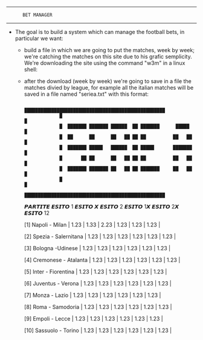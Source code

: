 ---------------------------------
          BET MANAGER
---------------------------------

- The goal is to build a system which can manage the football bets, in particular we want:
  - build a file in which we are going to put the matches, week by week; we're catching the matches on this site <site-name> due to his grafic semplicity. We're downloading the site using the command "w3m" in a linux shell: <full-command>
  - after the download (week by week) we're going to save in a file the matches divied by league, for example all the italian matches will be saved in a file named "seriea.txt" with this format:
    
                     ████████████████████████████████████████████████████
                     █                                                  █
                     █  ███████ ███████ ██████  ██ ███████      █████   █
                     █  ██      ██      ██   ██ ██ ██          ██   ██  █
                     █  ███████ █████   ██████  ██ █████       ███████  █
                     █       ██ ██      ██   ██ ██ ██          ██   ██  █
                     █  ███████ ███████ ██   ██ ██ ███████     ██   ██  █
                     █                                                  █
                     ████████████████████████████████████████████████████

       𝙋𝘼𝙍𝙏𝙄𝙏𝙀                      𝙀𝙎𝙄𝙏𝙊 1    𝙀𝙎𝙄𝙏𝙊 𝙓    𝙀𝙎𝙄𝙏𝙊 2     𝙀𝙎𝙄𝙏𝙊 1𝙓   𝙀𝙎𝙄𝙏𝙊 2𝙓    𝙀𝙎𝙄𝙏𝙊 12
    
      [1]  Napoli - Milan         |   1.23   |   1.33   |   2.23   |   1.23   |   1.23   |   1.23   |

      [2]  Spezia - Salernitana   |   1.23   |   1.23   |   1.23   |   1.23   |   1.23   |   1.23   |

      [3]  Bologna -Udinese       |   1.23   |   1.23   |   1.23   |   1.23   |   1.23   |   1.23   |

      [4]  Cremonese - Atalanta   |   1.23   |   1.23   |   1.23   |   1.23   |   1.23   |   1.23   |

      [5]  Inter - Fiorentina     |   1.23   |   1.23   |   1.23   |   1.23   |   1.23   |   1.23   |

      [6]  Juventus - Verona      |   1.23   |   1.23   |   1.23   |   1.23   |   1.23   |   1.23   |

      [7]  Monza - Lazio          |   1.23   |   1.23   |   1.23   |   1.23   |   1.23   |   1.23   |

      [8]  Roma - Samodoria       |   1.23   |   1.23   |   1.23   |   1.23   |   1.23   |   1.23   |

      [9]  Empoli - Lecce         |   1.23   |   1.23   |   1.23   |   1.23   |   1.23   |   1.23   |

      [10] Sassuolo - Torino      |   1.23   |   1.23   |   1.23   |   1.23   |   1.23   |   1.23   |

